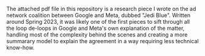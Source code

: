 The attached pdf file in this repository is a research piece I wrote on the ad network coalition between Google and Meta, dubbed "Jedi Blue".
Written around Spring 2023, it was likely one of the first pieces to sift through all the loop de-loops in Google and Meta's own explanation of the matter, handling most of the complexity behind the scenes and creating a more summarary model to explain the agreement in a way requiring less technical know-how.
